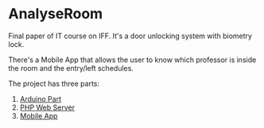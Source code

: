 # AnalyseRoom 

Final paper of IT course on IFF. It's a door unlocking system with biometry lock. 

There's a Mobile App that allows the user to know which professor is inside the room and the entry/left schedules.

The project has three parts:

1. [Arduino Part](https://github.com/Mdsp9070/AnalyseRoom/tree/master/sensor/sensor_code)
2. [PHP Web Server](https://github.com/Mdsp9070/AnalyseRoom/tree/master/webserver/webserver)
3. [Mobile App](https://github.com/Mdsp9070/AnalyseRoom/tree/master/analyseroom/analyseroom)
